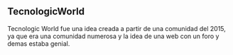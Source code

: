 ## TecnologicWorld

Tecnologic World fue una idea creada a partir de una comunidad del 2015, ya que era una comunidad numerosa y la idea de una web
con un foro y demas estaba genial. 
